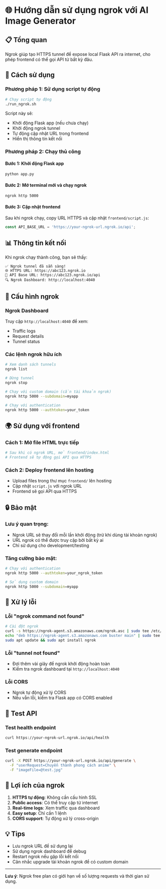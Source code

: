# 🌐 Hướng dẫn sử dụng ngrok với AI Image Generator

## 📋 Tổng quan

Ngrok giúp tạo HTTPS tunnel để expose local Flask API ra internet, cho phép frontend có thể gọi API từ bất kỳ đâu.

## 🚀 Cách sử dụng

### Phương pháp 1: Sử dụng script tự động

```bash
# Chạy script tự động
./run_ngrok.sh
```

Script này sẽ:
- Khởi động Flask app (nếu chưa chạy)
- Khởi động ngrok tunnel
- Tự động cập nhật URL trong frontend
- Hiển thị thông tin kết nối

### Phương pháp 2: Chạy thủ công

#### Bước 1: Khởi động Flask app
```bash
python app.py
```

#### Bước 2: Mở terminal mới và chạy ngrok
```bash
ngrok http 5000
```

#### Bước 3: Cập nhật frontend
Sau khi ngrok chạy, copy URL HTTPS và cập nhật `frontend/script.js`:
```javascript
const API_BASE_URL = 'https://your-ngrok-url.ngrok.io/api';
```

## 📊 Thông tin kết nối

Khi ngrok chạy thành công, bạn sẽ thấy:

```
✅ Ngrok tunnel đã sẵn sàng!
🌐 HTTPS URL: https://abc123.ngrok.io
🔗 API Base URL: https://abc123.ngrok.io/api
🔍 Ngrok Dashboard: http://localhost:4040
```

## 🔧 Cấu hình ngrok

### Ngrok Dashboard
Truy cập `http://localhost:4040` để xem:
- Traffic logs
- Request details
- Tunnel status

### Các lệnh ngrok hữu ích

```bash
# Xem danh sách tunnels
ngrok list

# Dừng tunnel
ngrok stop

# Chạy với custom domain (cần tài khoản ngrok)
ngrok http 5000 --subdomain=myapp

# Chạy với authentication
ngrok http 5000 --authtoken=your_token
```

## 🌍 Sử dụng với frontend

### Cách 1: Mở file HTML trực tiếp
```bash
# Sau khi có ngrok URL, mở frontend/index.html
# Frontend sẽ tự động gọi API qua HTTPS
```

### Cách 2: Deploy frontend lên hosting
- Upload files trong thư mục `frontend/` lên hosting
- Cập nhật `script.js` với ngrok URL
- Frontend sẽ gọi API qua HTTPS

## 🔒 Bảo mật

### Lưu ý quan trọng:
- Ngrok URL sẽ thay đổi mỗi lần khởi động (trừ khi dùng tài khoản ngrok)
- URL ngrok có thể được truy cập bởi bất kỳ ai
- Chỉ sử dụng cho development/testing

### Tăng cường bảo mật:
```bash
# Chạy với authentication
ngrok http 5000 --authtoken=your_ngrok_token

# Sử dụng custom domain
ngrok http 5000 --subdomain=myapp
```

## 🐛 Xử lý lỗi

### Lỗi "ngrok command not found"
```bash
# Cài đặt ngrok
curl -s https://ngrok-agent.s3.amazonaws.com/ngrok.asc | sudo tee /etc/apt/trusted.gpg.d/ngrok.asc >/dev/null
echo "deb https://ngrok-agent.s3.amazonaws.com buster main" | sudo tee /etc/apt/sources.list.d/ngrok.list
sudo apt update && sudo apt install ngrok
```

### Lỗi "tunnel not found"
- Đợi thêm vài giây để ngrok khởi động hoàn toàn
- Kiểm tra ngrok dashboard tại `http://localhost:4040`

### Lỗi CORS
- Ngrok tự động xử lý CORS
- Nếu vẫn lỗi, kiểm tra Flask app có CORS enabled

## 📱 Test API

### Test health endpoint
```bash
curl https://your-ngrok-url.ngrok.io/api/health
```

### Test generate endpoint
```bash
curl -X POST https://your-ngrok-url.ngrok.io/api/generate \
  -F "userRequest=Chuyển thành phong cách anime" \
  -F "imageFile=@test.jpg"
```

## 🎯 Lợi ích của ngrok

1. **HTTPS tự động**: Không cần cấu hình SSL
2. **Public access**: Có thể truy cập từ internet
3. **Real-time logs**: Xem traffic qua dashboard
4. **Easy setup**: Chỉ cần 1 lệnh
5. **CORS support**: Tự động xử lý cross-origin

## 💡 Tips

- Lưu ngrok URL để sử dụng lại
- Sử dụng ngrok dashboard để debug
- Restart ngrok nếu gặp lỗi kết nối
- Cân nhắc upgrade tài khoản ngrok để có custom domain

---

**Lưu ý**: Ngrok free plan có giới hạn về số lượng requests và thời gian sử dụng. 